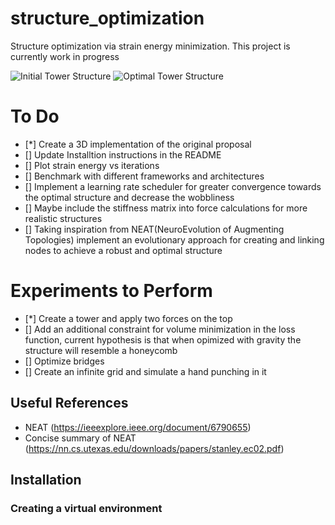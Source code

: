 # structure_optimization

Structure optimization via strain energy minimization. This project is currently work in progress

![Initial Tower Structure](./samples/init_tower.gif)
![Optimal Tower Structure](./samples/optim_tower.gif)

# To Do
- [*] Create a 3D implementation of the original proposal
- [] Update Installtion instructions in the README
- [] Plot strain energy vs iterations
- [] Benchmark with different frameworks and architectures
- [] Implement a learning rate scheduler for greater convergence towards the optimal structure and decrease the wobbliness
- [] Maybe include the stiffness matrix into force calculations for more realistic structures
- [] Taking inspiration from NEAT(NeuroEvolution of Augmenting Topologies) implement an evolutionary approach for creating and linking nodes to achieve a robust and optimal structure

# Experiments to Perform
- [*] Create a tower and apply two forces on the top
- [] Add an additional constraint for volume minimization in the loss function, current hypothesis is that when opimized with gravity the structure will resemble a honeycomb
- [] Optimize bridges
- [] Create an infinite grid and simulate a hand punching in it

## Useful References
- NEAT (https://ieeexplore.ieee.org/document/6790655)
- Concise summary of NEAT (https://nn.cs.utexas.edu/downloads/papers/stanley.ec02.pdf)

## Installation

### Creating a virtual environment
